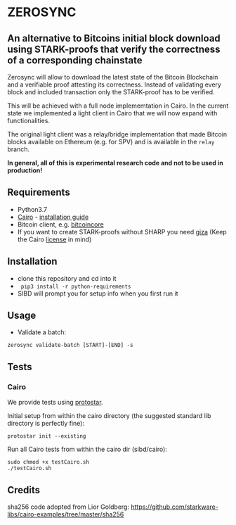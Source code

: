 # ZEROSYNC

## An alternative to Bitcoins initial block download using STARK-proofs that verify the correctness of a corresponding chainstate
Zerosync will allow to download the latest state of the Bitcoin Blockchain and a verifiable proof attesting its correctness. Instead of validating every block and included transaction only the STARK-proof has to be verified.

This will be achieved with a full node implememtation in Cairo. In the current state we implemented a light client in Cairo that we will now expand with functionalities.

The original light client was a relay/bridge implementation that made Bitcoin blocks available on Ethereum (e.g. for SPV) and is available in the `relay` branch.

**In general, all of this is experimental research code and not to be used in production!**

## Requirements

- Python3.7
- [Cairo](https://github.com/starkware-libs/cairo-lang) - [installation guide](https://www.cairo-lang.org/docs/quickstart.html)
- Bitcoin client, e.g. [bitcoincore](https://bitcoincore.org/en/download/)
- If you want to create STARK-proofs without SHARP you need [giza](https://github.com/maxgillett/giza) (Keep the Cairo [license](https://github.com/starkware-libs/cairo-lang/blob/master/LICENSE.txt) in mind)

## Installation

- clone this repository and cd into it
- ` pip3 install -r python-requirements`
- SIBD will prompt you for setup info when you first run it

## Usage

- Validate a batch:

```
zerosync validate-batch [START]-[END] -s
```

## Tests

### Cairo

We provide tests using [protostar](https://github.com/software-mansion/protostar).

Initial setup from within the cairo directory (the suggested standard lib directory is perfectly fine):
```
protostar init --existing
```

Run all Cairo tests from within the cairo dir (sibd/cairo):

```
sudo chmod +x testCairo.sh
./testCairo.sh
```


## Credits

sha256 code adopted from Lior Goldberg: https://github.com/starkware-libs/cairo-examples/tree/master/sha256
